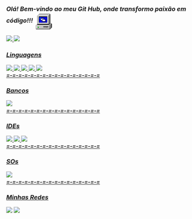 ### <i>Olá! Bem-vindo ao meu Git Hub, onde transformo paixão em código!!! <img align="center" src="https://github.com/TheDudeThatCode/TheDudeThatCode/blob/master/Assets/PC.gif " width="50"/>
    
<div>
  <a href="https://github.com/AndersonDutra7">
  <img height="180em" src="https://github-readme-stats.vercel.app/api?username=AndersonDutra7&show_icons=true&theme=chartreuse-dark&include_all_commits=true&count_private=true"/>
  <img height="180em" src="https://github-readme-stats.vercel.app/api/top-langs/?username=AndersonDutra7&layout=compact&langs_count=7&theme=chartreuse-dark"/>
</div>

###
<div>
  <h3>Linguagens</h3>
  <img src="https://cdn.jsdelivr.net/gh/devicons/devicon/icons/python/python-original-wordmark.svg" width="50"/>
  <img src="https://cdn.jsdelivr.net/gh/devicons/devicon/icons/java/java-original-wordmark.svg" width="50"/>
  <img src="https://cdn.jsdelivr.net/gh/devicons/devicon/icons/html5/html5-original-wordmark.svg" width="50"/>
  <img src="https://cdn.jsdelivr.net/gh/devicons/devicon/icons/css3/css3-original-wordmark.svg" width="50"/>
  <img src="https://cdn.jsdelivr.net/gh/devicons/devicon/icons/javascript/javascript-original.svg" width="50"/><br>
  <strong>=-=-=-=-=-=-=-=-=-=-=-=-=-=-=-=</strong>
</div>
 
<div>
  <h3>Bancos</h3>
  <img src="https://cdn.jsdelivr.net/gh/devicons/devicon/icons/mysql/mysql-original-wordmark.svg" width="50"/><br>
  <strong>=-=-=-=-=-=-=-=-=-=-=-=-=-=-=-=</strong>
</div>
  
<div>
  <h3>IDEs</h3>
  <img src="https://cdn.jsdelivr.net/gh/devicons/devicon/icons/vscode/vscode-original.svg" width="50"/>
  <img src="https://cdn.jsdelivr.net/gh/devicons/devicon/icons/pycharm/pycharm-original.svg" width="50"/>
  <img src="https://cdn.jsdelivr.net/gh/devicons/devicon/icons/intellij/intellij-original.svg" width="50"/><br>
  <strong>=-=-=-=-=-=-=-=-=-=-=-=-=-=-=-=</strong>
</div>

<div border-color:white>
  <h3>SOs</h3>
  <img src="https://cdn.jsdelivr.net/gh/devicons/devicon/icons/windows8/windows8-original.svg" width="50"/><br>
  <strong>=-=-=-=-=-=-=-=-=-=-=-=-=-=-=-=</strong>
</div>
    
<div> 
  <h3>Minhas Redes</h3>
  <a></a>
  <a href="" target="_blank"><img src="https://img.shields.io/badge/-Instagram-%23E4405F?style=for-the-badge&logo=instagram&logoColor=green&color=black" target="_blank"></a>
  <a href="https://www.linkedin.com/in/anderson-dutra-88b294211/" target="_blank"> <img src="https://img.shields.io/badge/-LinkedIn-%230077B5?style=for-the-badge&logo=linkedin&logoColor=green&color=black"  target="_blank"/></a> 
  
</div>
